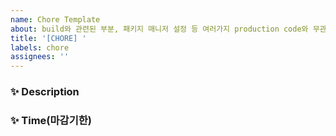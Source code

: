 ```yaml
---
name: Chore Template
about: build와 관련된 부분, 패키지 매니저 설정 등 여러가지 production code와 무관한 부분
title: '[CHORE] '
labels: chore
assignees: ''
---
```


### ✨ Description

### ✨ Time(마감기한)
